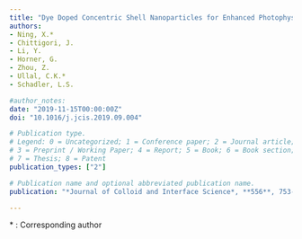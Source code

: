 ```yaml
---
title: "Dye Doped Concentric Shell Nanoparticles for Enhanced Photophysical Performance of Downconverting Light Emitting Diodes"
authors:
- Ning, X.*
- Chittigori, J.
- Li, Y.
- Horner, G.
- Zhou, Z.
- Ullal, C.K.*
- Schadler, L.S.

#author_notes:
date: "2019-11-15T00:00:00Z"
doi: "10.1016/j.jcis.2019.09.004"

# Publication type.
# Legend: 0 = Uncategorized; 1 = Conference paper; 2 = Journal article;
# 3 = Preprint / Working Paper; 4 = Report; 5 = Book; 6 = Book section;
# 7 = Thesis; 8 = Patent
publication_types: ["2"]

# Publication name and optional abbreviated publication name.
publication: "*Journal of Colloid and Interface Science*, **556**, 753-760"

---
```

\* : Corresponding author
